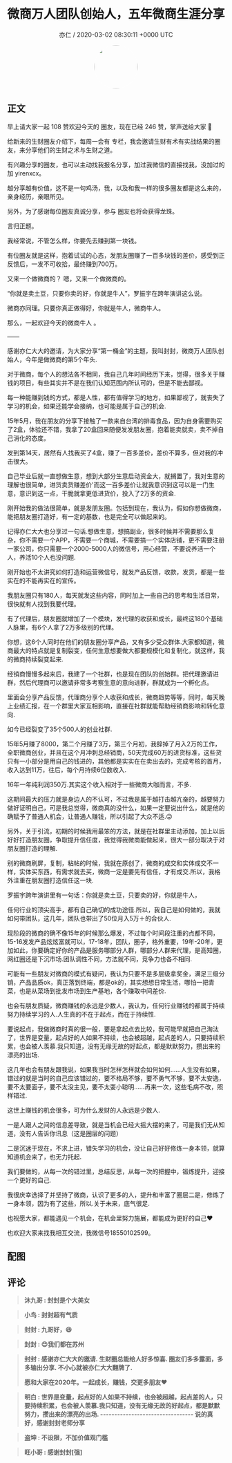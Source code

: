 <h1 align="center">微商万人团队创始人，五年微商生涯分享</h1>
<p align="center">
    <a>亦仁 / 2020-03-02 08:30:11 &#43;0000 UTC</a>
</p>

<div align="center">
    <img src="https://images.zsxq.com/Fn3NQqCN8nuGF86yZPXSbEsl0mb3?e=1590940799&amp;token=kIxbL07-8jAj8w1n4s9zv64FuZZNEATmlU_Vm6zD:pfbNc8W3hS0oYG_hyXXh_rHMHuc=" width="100" height="100" style="border:1px solid;border-radius:50%; color:#ffffff"/>
</div>

## 正文

<div>
早上请大家一起 108 赞欢迎今天的  圈友，现在已经 246 赞，掌声送给大家 👏

给新来的生财圈友介绍下，每周一会有 专栏，我会邀请生财有术有实战结果的圈友，来分享他们的生财之术与生财之道。

有兴趣分享的圈友，也可以主动找我报名分享，加过我微信的直接找我，没加过的加 yirenxcx。

越分享越有价值，这不是一句鸡汤，我，以及和我一样的很多圈友都是这么来的，亲身经历，亲眼所见。

另外，为了感谢每位圈友真诚分享，参与 圈友也将会获得龙珠。

言归正题。

我经常说，不管怎么样，你要先去赚到第一块钱。

有位圈友就是这样，抱着试试的心态，发朋友圈赚了一百多块钱的差价，感受到正反馈后，一发不可收拾，最终赚到700万。

又来一个做微商的？ 嗯，又来一个做微商的。

“你就是卖土豆，只要你卖的好，你就是牛人”，罗振宇在跨年演讲这么说。

微商亦同理。只要你真正做得好，你就是牛人，微商牛人。

那么，一起欢迎今天的微商牛人    。

——

感谢亦仁大大的邀请，为大家分享“第一桶金”的主题，我叫封封，微商万人团队创始人，今年是做微商的第5个年头.

对于微商，每个人的想法各不相同，我自己几年时间经历下来，觉得，很多关于赚钱的项目，有些其实并不是在我们认知范围内所认可的，但是不能去鄙视。

每一种能赚到钱的方式，都是人性，都有值得学习的地方，如果鄙视了，就丧失了学习的机会，如果还能学会接纳，也可能是属于自己的机会.

15年5月，我在朋友的分享下接触了一款来自台湾的排毒食品，因为自身需要购买了2盒，体验还不错，我拿了20盒回来随便发发朋友圈，抱着能卖就卖，卖不掉自己消化的态度。

发到第14天，居然有人找我买了4盒，赚了一百多差价，差价不算多，但对我的冲击很大。

自己毕业后就一直想做生意，想到大部分生意启动资金大，就搁置了，我对生意的理解也很简单，进货卖货赚差价&#39;而这一百多差价让就我意识到这可以是一门生意，意识到这一点，干脆就拿更低进货价，投入了2万多的资金.

刚开始我的做法很简单，就是发朋友圈。包括到现在，我认为，假如你想做微商，能把朋友圈打造好，有一定的基数，也是完全可以做起来的。

记得亦仁大大也分享过一句话.想做生意，想搞副业，很多时候并不需要那么复杂，你不需要一个APP，不需要一个商城，不需要搞一个实体店铺，更不需要注册一家公司，你只需要一个2000-5000人的微信号，用心经营，不要说养活一个人，养活10个人也没问题.

刚开始也不太讲究如何打造和运营微信号，就发产品反馈，收款，发货，都是一些实在的不能再实在的宣传。

我朋友圈只有180人，每天就发这些内容，同时加上一些自己的思考和生活日常，很快就有人找到我要代理。

有了代理后，朋友圈就增加了一个模块，发代理的收获和成长，最终这180个基础人脉里，有6个人拿了2万多级别的代理。

你想，这6个人同时在他们的朋友圈分享产品，又有多少受众群体.大家都知道，微商最大的特点就是复制裂变，任何生意想要做大都要规模化和复制化，就这样，我的微商持续裂变起来.

经销商慢慢多起来后，我建了一个社群，也是现在团队的创始群。把代理邀请进群，然后代理商可以邀请非常多考察生意的意向进群，群就成为一个孵化点。

里面会分享产品反馈，代理商分享个人收获和成长，微商趋势等等，同时，每天晚上业绩汇报，在一个群里大家互相影响，直接在社群就能帮助经销商影响和转化意向.

如今已经裂变了35个500人的创业社群.

15年5月赚了8000，第二个月赚了3万，第三个月初，我辞掉了月入2万的工作，全职微商创业，并且在这个月冲刺总经销商，50天完成60万的进货标准，这些货只有一小部分是用自己的钱进的，其他都是实实在在卖出去的，完成考核的首月，收入达到11万，往后，每个月持续6位数收入.

16年一年纯利润350万.其实这个收入相对于一些微商大咖而言，不多.

这期间最大的压力就是身边人的不认可，不过我是属于越打击越亢奋的，越要努力做好证明自己，可是我总觉得，微商真的没什么，如果一定要说出什么，就是他的确赋予了普通人机会，让普通人赚钱，所以引起了大众不适.😜

另外，关于引流，初期的时候我用最笨的方法，就是在社群里主动添加，加上以后好好打造朋友圈，争取提升信任度，我觉得我微商能做起来，很大一部分取决于对朋友圈打造的理解.

别的微商刷屏，复制，粘帖的时候，我就在原创了，微商的成交和实体成交不一样，实体买东西，有需求就去买，微商一定是要先有信任，才有成交.所以，我格外注重在朋友圈打造信任这一块.

罗振宇跨年演讲里有一句话：你就是卖土豆，只要卖的好，你就是牛人，

任何行业的顶尖高手，都有自己确切的成功途径.所以，我自己是如何做的，我就如何带团队，这几年，团队也带出了50位月入5万＋的合伙人.

现阶段的微商的确不像15年的时候那么爆发，不过每个时间段注重的点都不同，15-16发发产品炫炫富就可以，17-18年，团队，圈子，格外重要，19年-20年，更加如此，你要确定好你的产品是服务哪部分人群，哪部分人群来代理，是高知圈，网红圈还是下沉市场.团队调性不同，方法就不同，竞争力也各不相同.

可能有一些朋友对微商的模式有疑问，我认为只要不是多层级拿奖金，满足三级分销，产品品质ok，真正落到终端，都是ok的，其实想想日常生活，哪怕一把青菜，也是从菜场到批发市场到生产基地，各个赚取中间差价.

也会有朋友质疑，微商赚钱的永远是少数人，我认为，任何行业赚钱的都属于持续努力持续学习的人.人生真的不在于起点，而在于持续性.

要说起点，我做微商时真的很一般，要是拿起点去比较，我可能早就把自己淘汰了，世界是变量，起点好的人如果不持续，也会被超越，起点差的人，只要持续积累，也会被人羡慕.我只知道，没有无缘无故的好起点，都是默默努力，攒出来的漂亮的出场.

这几年也会有朋友跟我说，如果我当时怎样怎样就会如何如何……人生没有如果，错过的就是当时的自己应该错过的，要不格局不够，要不勇气不够，要不太安逸，要不太要面子，要不太没主见，要不太耍小聪明……再来一次，这些毛病不改，照样错过.

这世上赚钱的机会很多，可为什么发财的人永远是少数人.

一是人跟人之间的信息差导致，就是当机会已经大摇大摆的来了，可是我们无从知道，没有人告诉你讯息（这是圈层的问题）

二是沉迷于现在，不求上进，错失学习的机会，没让自己好好修炼一身本领，就算知道机会来了，也无力托起.

我们要做的，从每一次的错过里，总结反思，从每一次的把握中，锻炼提升，迎接一个更好的自己.

我很庆幸选择了并坚持了微商，认识了更多的人，提升和丰富了圈层二是，修炼了一身本领，因为有了这些，所以.关于未来，底气很足.

也祝愿大家，都能遇见一个机会，在机会里努力施展，都能成为更好的自己❤

也欢迎大家来找我相互交流，我微信号18550102599。
</div>

## 配图
<div class="image" align="center">

</div>

## 评论

<div align="left">
<div>

<blockquote >
<span> <strong>沐九哥 : 封封是个大美女 </strong></span>
</blockquote>

<blockquote >
<span> <strong>小鸟 : 封封超有气质 </strong></span>
</blockquote>

<blockquote >
<span> <strong>封封 : 九哥好，😆 </strong></span>
</blockquote>

<blockquote >
<span> <strong>封封 : 😍我们都在苏州 </strong></span>
</blockquote>

<blockquote >
<span> <strong>封封 : 感谢亦仁大大的邀请.
生财圈总能给人好多惊喜.
圈友们多多露面，多多输出分享.
不小心就被亦仁大大翻牌了.

愿和大家在2020年。一起成长，赚钱，交更多朋友❤ </strong></span>
</blockquote>

<blockquote >
<span> <strong>明白 : 世界是变量，起点好的人如果不持续，也会被超越，起点差的人，只要持续积累，也会被人羡慕.我只知道，没有无缘无故的好起点，都是默默努力，攒出来的漂亮的出场.
---------------------------------
说的真好，感谢封封老师分享 </strong></span>
</blockquote>

<blockquote >
<span> <strong>盗坤 : 不设限，不加价值观门槛 </strong></span>
</blockquote>

<blockquote >
<span> <strong>旺小哥 : 感谢封封[强] </strong></span>
</blockquote>

</div>
</div>
